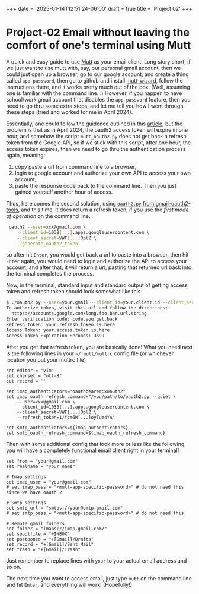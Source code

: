 +++
date = '2025-01-14T12:51:24-06:00'
draft = true
title = 'Project 02'
+++

# Project-02 Email without leaving the comfort of one's terminal using Mutt

A quick and easy guide to use [Mutt](http://www.mutt.org/) as your email client. 
Long story short, if we just want to use mutt with, say, our personal gmail account, 
then we could just open up a browser, go to our google account, and create a thing called `app password`,
then go to github and install [mutt-wizard](https://github.com/LukeSmithxyz/mutt-wizard), 
follow the instructions there, and it works pretty much out of the box. 
(Well, assuming one is familiar with the command line...) However, if you happen to have school/work
gmail account that disables the `app password` feature, then you need to go thru some extra steps, 
and let me tell you how I went through these steps (tried and worked for me in April 2024).

Essentially, one could follow the guidence outlined in this 
[article](https://www.redhat.com/sysadmin/mutt-email-oauth2),
but the problem is that as in April 2024, 
the oauth2 access token will expire in one hour, and somehow the script
`mutt_oauth2.py` does not get back a refresh token from the Google API, 
so if we stick with this script, after one hour, the access token expires,
then we need to go thru the authentication process again, meaning:
1. copy paste a url from command line to a browser,
1. login to google account and authorize your own API to access your own account,
1. paste the response code back to the command line.
Then you just gained yourself another hour of access.

Thus, here comes the second solution, using 
[`oauth2.py` from gmail-oauth2-tools](https://github.com/google/gmail-oauth2-tools/blob/master/python/oauth2.py),
and this time, it does return a refresh token, if you use the *first mode of operation* on the command line.
```sh
 oauth2 --user=xxx@gmail.com \
    --client_id=1038[...].apps.googleusercontent.com \
    --client_secret=VWF[...]OplZ \
    --generate_oauth2_token
```
so after hit `Enter`, you would get back a url to paste into a browser, 
then hit `Enter` again, you would need to login and authorize 
the API to access your account, and after that, it will return a url, pasting
that returned url back into the terminal completes the process.

Now, in the terminal, standard input and standard output of getting 
access token and refresh token should look somewhat like this
```sh
$ ./oauth2.py --user=your.gmail --client_id=your.client.id --client_secret=your.client.secret --generate_oauth2_token
To authorize token, visit this url and follow the directions:
  https://accounts.google.com/long.foo.bar.url.string
Enter verification code: code.you.get.back
Refresh Token: your.refresh.token.is.here 
Access Token: your.access.token.is.here 
Access Token Expiration Seconds: 3599
```
After you get that refresh token, you are basically done! 
What you need next is the following lines in your `~/.mutt/muttrc` config file
(or whichever location you put your muttrc file)
```
set editor = "vim"
set charset = "utf-8"
set record = ''

set imap_authenticators="oauthbearer:xoauth2"
set imap_oauth_refresh_command="/you/path/to/oauth2.py --quiet \
    --user=xxx@gmail.com \
    --client_id=1038[...].apps.googleusercontent.com \
    --client_secret=VWF[...]OplZ \
    --refresh_token=1/Yzm6M[...]oyTum4YA"

set smtp_authenticators=${imap_authenticators}
set smtp_oauth_refresh_command=${imap_oauth_refresh_command}
```
Then with some additional config that look more or less like the following,
you will have a completely functional email client right in your terminal!
```
set from = "your@gmail.com"
set realname = "your name"

# Imap settings
set imap_user = "your@gmail.com"
# set imap_pass = "<mutt-app-specific-password>" # do not need this since we have oauth 2

# Smtp settings
set smtp_url = "smtps://your@smtp.gmail.com"
# set smtp_pass = "<mutt-app-specific-password>" # do not need this

# Remote gmail folders
set folder = "imaps://imap.gmail.com/"
set spoolfile = "+INBOX"
set postponed = "+[Gmail]/Drafts"
set record = "+[Gmail]/Sent Mail"
set trash = "+[Gmail]/Trash"
```
Just remember to replace lines with `your` 
to your actual email address and so on.

The next time you want to access email, just type `mutt` on the 
command line and hit `Enter`, and everything will work! (Hopefully!)




